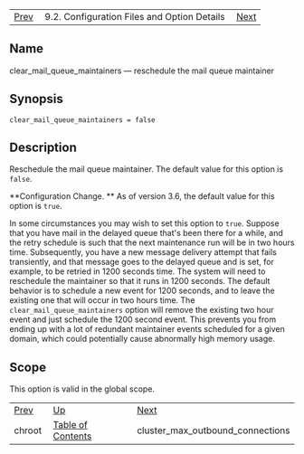 |     |     |     |
| --- | --- | --- |
| [Prev](conf.ref.chroot)  | 9.2. Configuration Files and Option Details |  [Next](conf.ref.cluster_max_outbound_connections.php) |

<a name="conf.ref.clear_mail_queue_maintainers"></a>
## Name

clear_mail_queue_maintainers — reschedule the mail queue maintainer

## Synopsis

`clear_mail_queue_maintainers = false`

<a name="idp8546752"></a>
## Description

Reschedule the mail queue maintainer. The default value for this option is `false`.

**Configuration Change. ** As of version 3.6, the default value for this option is `true`.

In some circumstances you may wish to set this option to `true`. Suppose that you have mail in the delayed queue that's been there for a while, and the retry schedule is such that the next maintenance run will be in two hours time. Subsequently, you have a new message delivery attempt that fails transiently, and that message goes to the delayed queue and is set, for example, to be retried in 1200 seconds time. The system will need to reschedule the maintainer so that it runs in 1200 seconds. The default behavior is to schedule a new event for 1200 seconds, and to leave the existing one that will occur in two hours time. The `clear_mail_queue_maintainers` option will remove the existing two hour event and just schedule the 1200 second event. This prevents you from ending up with a lot of redundant maintainer events scheduled for a given domain, which could potentially cause abnormally high memory usage.

<a name="idp8553136"></a>
## Scope

This option is valid in the global scope.

|     |     |     |
| --- | --- | --- |
| [Prev](conf.ref.chroot)  | [Up](conf.ref.files.php) |  [Next](conf.ref.cluster_max_outbound_connections.php) |
| chroot  | [Table of Contents](index) |  cluster_max_outbound_connections |
